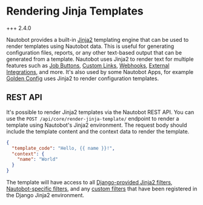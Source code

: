 # Rendering Jinja Templates

+++ 2.4.0

Nautobot provides a built-in [Jinja2](https://jinja.palletsprojects.com/) templating engine that can be used to render templates using Nautobot data. This is useful for generating configuration files, reports, or any other text-based output that can be generated from a template. Nautobot uses Jinja2 to render text for multiple features such as [Job Buttons](./jobs/jobbutton.md), [Custom Links](./customlink.md), [Webhooks](./webhook.md), [External Integrations](./externalintegration.md), and more. It's also used by some Nautobot Apps, for example [Golden Config](https://docs.nautobot.com/projects/golden-config/en/latest/) uses Jinja2 to render configuration templates.

## REST API

It's possible to render Jinja2 templates via the Nautobot REST API. You can use the `POST /api/core/render-jinja-template/` endpoint to render a template using Nautobot's Jinja2 environment. The request body should include the template content and the context data to render the template.

```json
{
  "template_code": "Hello, {{ name }}!",
  "context": {
    "name": "World"
  }
}
```

The template will have access to all [Django-provided Jinja2 filters](https://docs.djangoproject.com/en/4.2/ref/templates/builtins/#built-in-filter-reference), [Nautobot-specific filters](./template-filters.md), and any [custom filters](https://docs.djangoproject.com/en/4.2/howto/custom-template-tags/#writing-custom-template-filters) that have been registered in the Django Jinja2 environment.
